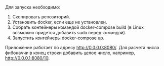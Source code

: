Для запуска необходимо:
1.	Скопировать репозиторий.
2.	Установить docker, если еще не установлен.
3.	Собрать контейнеры командой docker-compose build (в Linux возможно придется добавить sudo перед командой).
4.	Запустить контейнеры docker-compose up.

Приложение работает по адресу http://0.0.0.0:8080/. Для расчета числа фибоначчи в конец строки добавить целое число, например, http://0.0.0.1:8080/10.
